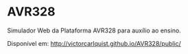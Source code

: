 AVR328
======

Simulador Web da Plataforma AVR328 para auxílio ao ensino.

Disponível em: http://victorcarlquist.github.io/AVR328/public/
